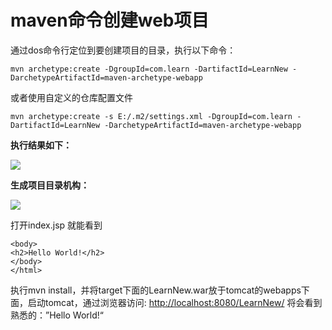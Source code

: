 # maven命令创建web项目

通过dos命令行定位到要创建项目的目录，执行以下命令：

`mvn archetype:create -DgroupId=com.learn -DartifactId=LearnNew -DarchetypeArtifactId=maven-archetype-webapp`

或者使用自定义的仓库配置文件

```
mvn archetype:create -s E:/.m2/settings.xml -DgroupId=com.learn -DartifactId=LearnNew -DarchetypeArtifactId=maven-archetype-webapp
```

**执行结果如下：**

![](file:///C:/Users/tony/AppData/Local/Temp/enhtmlclip/Image%284%29.jpg)

**生成项目目录机构：**

![](file:///C:/Users/tony/AppData/Local/Temp/enhtmlclip/Image%285%29.jpg)

打开index.jsp 就能看到

```
<body> 
<h2>Hello World!</h2> 
</body> 
</html>
```

执行mvn install，并将target下面的LearnNew.war放于tomcat的webapps下面，启动tomcat，通过浏览器访问: [http://localhost:8080/LearnNew/](http://localhost:8080/LearnNew/)     将会看到熟悉的：”Hello World!“

